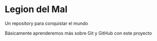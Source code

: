 # Legion del Mal
Un repository para conquistar el mundo

Básicamente aprenderemos más sobre Git y GitHub con este proyecto
